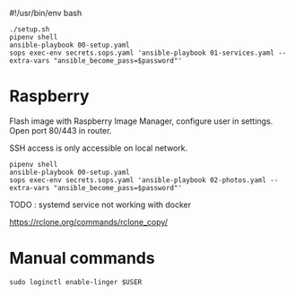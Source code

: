 #!/usr/bin/env bash

```shell
./setup.sh
pipenv shell
ansible-playbook 00-setup.yaml
sops exec-env secrets.sops.yaml 'ansible-playbook 01-services.yaml --extra-vars "ansible_become_pass=$password"'

```


# Raspberry

Flash image with Raspberry Image Manager, configure user in settings. Open port 80/443 in router.

SSH access is only accessible on local network.

```shell
pipenv shell
ansible-playbook 00-setup.yaml
sops exec-env secrets.sops.yaml 'ansible-playbook 02-photos.yaml --extra-vars "ansible_become_pass=$password"'
```

TODO : systemd service not working with docker

https://rclone.org/commands/rclone_copy/

# Manual commands

```shell
sudo loginctl enable-linger $USER
```